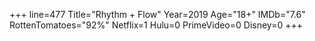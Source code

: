 +++
line=477
Title="Rhythm + Flow"
Year=2019
Age="18+"
IMDb="7.6"
RottenTomatoes="92%"
Netflix=1
Hulu=0
PrimeVideo=0
Disney=0
+++

